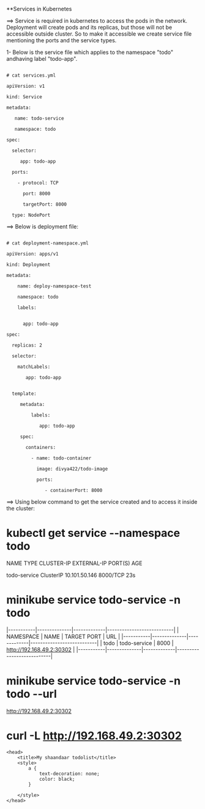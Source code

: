 **Services in Kubernetes

==> Service is required in kubernetes to access the pods in the network. Deployment will create pods and its replicas, but those will not be accessible outside cluster. 
So to make it accessible we create service file mentioning the ports and the service types.

1- Below is the service file which applies to the namespace "todo" andhaving label "todo-app".

~~~~~~~~~~

# cat services.yml 

apiVersion: v1

kind: Service

metadata:

   name: todo-service
   
   namespace: todo
   
spec:

  selector:
  
     app: todo-app
     
  ports:
  
    - protocol: TCP
    
      port: 8000
      
      targetPort: 8000
      
  type: NodePort
~~~~~~~~~~

==> Below is deployment file:

~~~~~~~~~~

# cat deployment-namespace.yml 

apiVersion: apps/v1

kind: Deployment

metadata:

    name: deploy-namespace-test
    
    namespace: todo
    
    labels:
    
   
      app: todo-app
      
spec:

  replicas: 2
  
  selector:
  
    matchLabels:
    
       app: todo-app
       

  template:
  
     metadata:
     
         labels:
         
            app: todo-app

     spec: 
     
       containers:
       
         - name: todo-container
         
           image: divya422/todo-image
           
           ports:
           
              - containerPort: 8000
~~~~~~~~~~

==> Using below command to get the service created and to access it inside the cluster:

# kubectl get service --namespace todo

NAME           TYPE        CLUSTER-IP      EXTERNAL-IP   PORT(S)    AGE

todo-service   ClusterIP   10.101.50.146   <none>        8000/TCP   23s

  # minikube service todo-service -n todo
  
|-----------|--------------|-------------|---------------------------|
| NAMESPACE |     NAME     | TARGET PORT |            URL            |
|-----------|--------------|-------------|---------------------------|
| todo      | todo-service |        8000 | http://192.168.49.2:30302 |
|-----------|--------------|-------------|---------------------------|

  
  # minikube service todo-service -n todo --url
  
http://192.168.49.2:30302

# curl -L  http://192.168.49.2:30302

  <!DOCTYPE html>

<html>

    <head>
        <title>My shaandaar todolist</title>
        <style>
            a {
                text-decoration: none;
                color: black;
            }

        </style>
    </head>

